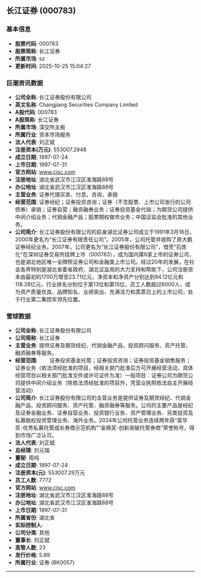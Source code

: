 ## 长江证券 (000783)

### 基本信息

- **股票代码**: 000783
- **股票简称**: 长江证券
- **所属市场**: sz
- **更新时间**: 2025-10-25 15:04:27

### 巨潮资讯数据

- **公司全称**: 长江证券股份有限公司
- **英文名称**: Changjiang Securities Company Limited
- **A股代码**: 000783
- **A股简称**: 长江证券
- **所属市场**: 深交所主板
- **所属行业**: 资本市场服务
- **法人代表**: 刘正斌
- **注册资本(万元)**: 553007.2948
- **成立日期**: 1997-07-24
- **上市日期**: 1997-07-31
- **官方网站**: www.cjsc.com
- **注册地址**: 湖北省武汉市江汉区淮海路88号
- **办公地址**: 湖北省武汉市江汉区淮海路88号
- **主营业务**: 证券代理买卖、付息，咨询，承销
- **经营范围**: 证券经纪；证券投资咨询；证券（不含股票、上市公司发行的公司债券）承销；证券自营；融资融券业务；证券投资基金代销；为期货公司提供中间介绍业务；代销金融产品；股票期权做市业务；中国证监会批准的其他业务。
- **公司简介**: 长江证券股份有限公司的前身湖北证券公司成立于1991年3月18日，2000年更名为“长江证券有限责任公司”。2005年，公司托管并收购了原大鹏证券经纪业务。2007年，公司更名为“长江证券股份有限公司”，借壳“石炼化”在深圳证券交易所挂牌上市（000783），成为国内第6家上市的证券公司，也是湖北地区唯一全牌照证券公司和金融类上市公司。经过20年的发展，在社会各界特别是湖北省委省政府、湖北证监局的大力支持和帮助下，公司注册资本由最初的1700万增至23.71亿元，净资本和净资产分别达到94.12亿元和118.28亿元，行业排名分别位于第13位和第15位，员工人数超过6000人，成为资产质量优良、品牌知名、业绩突出、充满活力和蒸蒸日上的上市公司，处于行业第二集团军领先位置。

### 雪球数据

- **公司全称**: 长江证券股份有限公司
- **公司简称**: 长江证券
- **主营业务**: 提供证券及期货经纪、代销金融产品、投资顾问服务、资产托管、融资融券等服务。
- **经营范围**: 　　证券投资基金托管；证券投资咨询；证券投资基金销售服务；证券业务（依法须经批准的项目，经相关部门批准后方可开展经营活动，具体经营项目以相关部门批准文件或许可证件为准）一般项目：证券公司为期货公司提供中间介绍业务（除依法须经批准的项目外，凭营业执照依法自主开展经营活动）
- **公司简介**: 长江证券股份有限公司的主营业务是提供证券及期货经纪、代销金融产品、投资顾问服务、资产托管、融资融券等服务。公司的主要产品是经纪及证券金融业务、证券自营业务、投资银行业务、资产管理业务、另类投资及私募股权投资管理业务、海外业务。2024年公司托管业务连续两年获“英华奖-优秀私募托管成长券商示范机构”“金鼎奖-创新突破托管券商”荣誉称号，得到市场广泛认可。
- **法人代表**: 刘正斌
- **总经理**: 刘元瑞
- **董秘**: 周纯
- **成立日期**: 1997-07-24
- **注册资本(元)**: 553007.29万元
- **员工人数**: 7772
- **官方网站**: www.cjsc.com
- **注册地址**: 湖北省武汉市江汉区淮海路88号
- **办公地址**: 湖北省武汉市江汉区淮海路88号
- **上市日期**: 1997-07-31
- **所属省份**: 湖北省
- **实际控制人**: 
- **公司分类**: 其他
- **董事长**: 刘正斌
- **高管人数**: 23
- **发行价格**: 5.89
- **所属行业**: 证券 (BK0057)

---